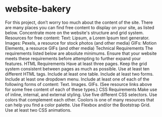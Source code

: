 # website-bakery
For this project, don’t worry too much about the content of the site. There are many places you can find free content to display on your site, as listed below. Concentrate more on the website's structure and grid system.
Resources for free content:
Text: Lipsum, a Lorem Ipsum text generator.
Images: Pexels, a resource for stock photos (and other media)
GIFs: Motion Elements, a resource GIFs (and other media)
Technical Requirements
The requirements listed below are absolute minimums. Ensure that your website meets these requirements before attempting to further expand your features.
HTML Requirements
Have at least three pages.
Keep the grid system consistent between pages as much as possible.
Use at least ten different HTML tags.
Include at least one table.
Include at least two forms.
Include at least one dropdown menu.
Include at least one of each of the following forms of content: 
Text.
Images.
GIFs.
(See resource links above for some free content of each of these types.)
CSS Requirements
Make use of inline, internal, and external styling.
Use five different CSS selectors.
Use colors that complement each other.
Coolors is one of many resources that can help you find a color palette.
Use Flexbox and/or the Bootstrap Grid.
Use at least two CSS animations.
